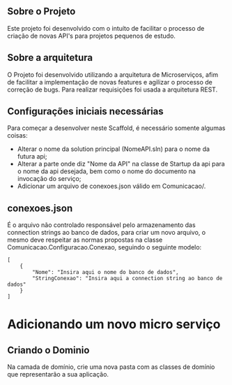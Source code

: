 ## Sobre o Projeto
Este projeto foi desenvolvido com o intuíto de facilitar o processo de criação de novas API's para projetos pequenos de estudo.

## Sobre a arquitetura
O Projeto foi desenvolvido utilizando a arquitetura de Microserviços, afim de facilitar a implementação de novas features e agilizar o processo de correção de bugs. Para realizar requisições foi usada a arquitetura REST.

## Configurações iniciais necessárias
Para começar a desenvolver neste Scaffold, é necessário somente algumas coisas:
- Alterar o nome da solution principal (NomeAPI.sln) para o nome da futura api;
- Alterar a parte onde diz "Nome da API" na classe de Startup da api para o nome da api desejada, bem como o nome do documento na invocação do serviço;
- Adicionar um arquivo de conexoes.json válido em Comunicacao/.

## conexoes.json
É o arquivo não controlado responsável pelo armazenamento das connection strings ao banco de dados, para criar um novo arquivo, o mesmo deve respeitar as normas propostas na classe Comunicacao.Configuracao.Conexao, seguindo o seguinte modelo:

```
[
	{
		"Nome": "Insira aqui o nome do banco de dados",
		"StringConexao": "Insira aqui a connection string ao banco de dados"
	}
]
```

# Adicionando um novo micro serviço

## Criando o Dominio
Na camada de domínio, crie uma nova pasta com as classes de domínio que representarão a sua aplicação.

